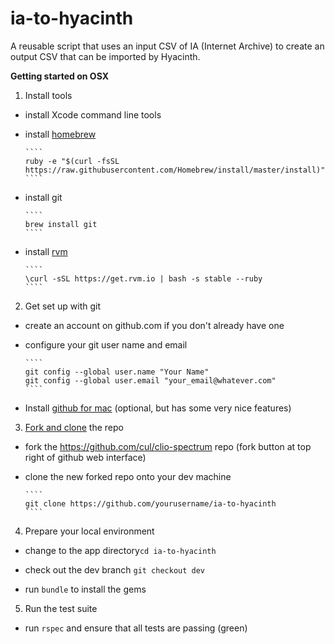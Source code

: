 # ia-to-hyacinth


A reusable script that uses an input CSV of IA (Internet Archive) to create an output CSV that can be imported by Hyacinth.

**Getting started on OSX**

1. Install tools
  - install Xcode command line tools

  - install [homebrew](http://brew.sh/)
  
        ````
        ruby -e "$(curl -fsSL https://raw.githubusercontent.com/Homebrew/install/master/install)"
        ````
  - install git
  
        ````
        brew install git
        ````
  - install [rvm](http://rvm.io/rvm/install)

        ````
        \curl -sSL https://get.rvm.io | bash -s stable --ruby
        ````
  
2.  Get set up with git
  - create an account on github.com if you don't already have one
  - configure your git user name and email
  
        ````
        git config --global user.name "Your Name"
        git config --global user.email "your_email@whatever.com"
        ````

  - Install [github for mac](http://mac.github.com/) (optional, but has some very nice features) 

3. [Fork and clone](https://help.github.com/articles/fork-a-repo/) the repo
  - fork the https://github.com/cul/clio-spectrum repo (fork button at top right of github web interface)
  - clone the new forked repo onto your dev machine
 
        ````
        git clone https://github.com/yourusername/ia-to-hyacinth        ````
 
4. Prepare your local environment
 - change to the app directory`cd ia-to-hyacinth`

 - check out the dev branch `git checkout dev`

 - run `bundle` to install the gems 
        
5. Run the test suite
  - run `rspec` and ensure that all tests are passing (green)